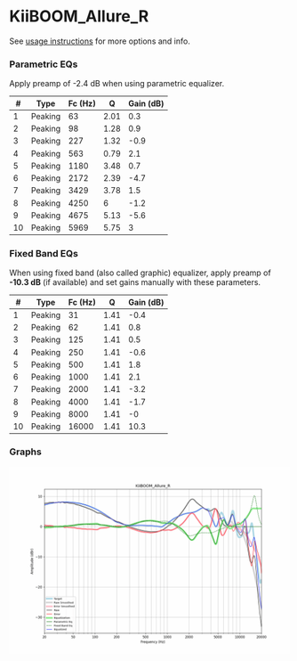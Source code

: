 # KiiBOOM_Allure_R
See [usage instructions](https://github.com/jaakkopasanen/AutoEq#usage) for more options and info.

### Parametric EQs
Apply preamp of -2.4 dB when using parametric equalizer.

|   # | Type    |   Fc (Hz) |    Q |   Gain (dB) |
|-----|---------|-----------|------|-------------|
|   1 | Peaking |        63 | 2.01 |         0.3 |
|   2 | Peaking |        98 | 1.28 |         0.9 |
|   3 | Peaking |       227 | 1.32 |        -0.9 |
|   4 | Peaking |       563 | 0.79 |         2.1 |
|   5 | Peaking |      1180 | 3.48 |         0.7 |
|   6 | Peaking |      2172 | 2.39 |        -4.7 |
|   7 | Peaking |      3429 | 3.78 |         1.5 |
|   8 | Peaking |      4250 | 6    |        -1.2 |
|   9 | Peaking |      4675 | 5.13 |        -5.6 |
|  10 | Peaking |      5969 | 5.75 |         3   |

### Fixed Band EQs
When using fixed band (also called graphic) equalizer, apply preamp of **-10.3 dB** (if available) and set gains manually with these parameters.

|   # | Type    |   Fc (Hz) |    Q |   Gain (dB) |
|-----|---------|-----------|------|-------------|
|   1 | Peaking |        31 | 1.41 |        -0.4 |
|   2 | Peaking |        62 | 1.41 |         0.8 |
|   3 | Peaking |       125 | 1.41 |         0.5 |
|   4 | Peaking |       250 | 1.41 |        -0.6 |
|   5 | Peaking |       500 | 1.41 |         1.8 |
|   6 | Peaking |      1000 | 1.41 |         2.1 |
|   7 | Peaking |      2000 | 1.41 |        -3.2 |
|   8 | Peaking |      4000 | 1.41 |        -1.7 |
|   9 | Peaking |      8000 | 1.41 |        -0   |
|  10 | Peaking |     16000 | 1.41 |        10.3 |

### Graphs
![](./KiiBOOM_Allure_R.png)
